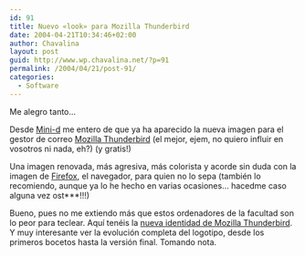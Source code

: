```yaml
---
id: 91
title: Nuevo «look» para Mozilla Thunderbird
date: 2004-04-21T10:34:46+02:00
author: Chavalina
layout: post
guid: http://www.wp.chavalina.net/?p=91
permalink: /2004/04/21/post-91/
categories:
  - Software
---
```

Me alegro tanto…

Desde <a href=http://www.minid.net/archivos/categorias/mozilla\_thunderbird/nueva\_identidad\_del\_mozilla\_thunderbird.php target="\_blank">Mini-d</a> me entero de que ya ha aparecido la nueva imagen para el gestor de correo <a href=http://www.mozilla.org/products/thunderbird/ target="_blank">Mozilla Thunderbird</a> (el mejor, ejem, no quiero influir en vosotros ni nada, eh?) (y gratis!)

Una imagen renovada, más agresiva, más colorista y acorde sin duda con la imagen de <a href=http://www.mozilla.org/products/firefox/ target="_blank">Firefox</a>, el navegador, para quien no lo sepa (también lo recomiendo, aunque ya lo he hecho en varias ocasiones… hacedme caso alguna vez ost\***!!!)

Bueno, pues no me extiendo más que estos ordenadores de la facultad son lo peor para teclear. Aqu&iacute; tenéis la <a href=http://www.hicksdesign.co.uk/journal/2004/04/thunderbird/ target="_blank">nueva identidad de Mozilla Thunderbird</a>. Y muy interesante ver la evolución completa del logotipo, desde los primeros bocetos hasta la versión final. Tomando nota.